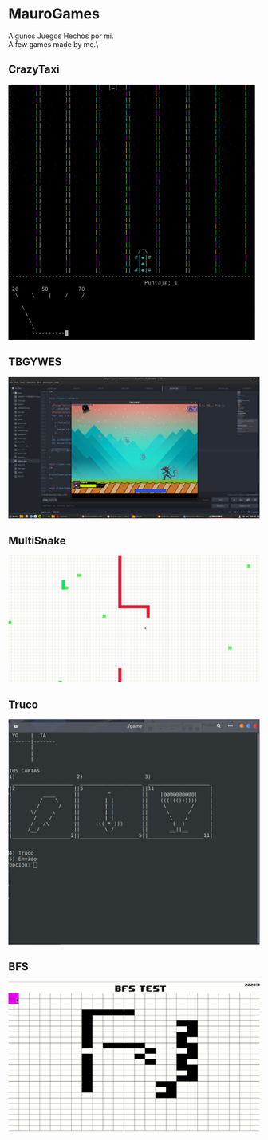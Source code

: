 # MauroGames
Algunos Juegos Hechos por mi.\
A few games made by me.\

## CrazyTaxi

![screenshot1](img/CrazyTaxi.gif)

## TBGYWES

![screenshot2](img/screenshot_TBGYWES.png)

## MultiSnake

![screenshot3](img/MultiSnake.gif)

## Truco

![screenshot4](img/Truco.png)

## BFS

![screenshot5](img/BFS.gif)




